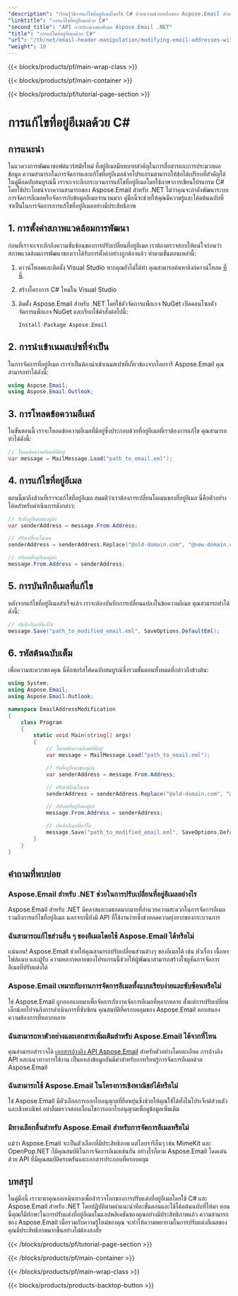 ```yaml
---
"description": "เรียนรู้วิธีการแก้ไขที่อยู่อีเมลโดยใช้ C# ด้วยความช่วยเหลือของ Aspose.Email สำหรับ .NET ปฏิบัติตามคำแนะนำทีละขั้นตอนนี้เพื่อจัดการที่อยู่อีเมลอย่างมีประสิทธิภาพ"
"linktitle": "การแก้ไขที่อยู่อีเมลด้วย C#"
"second_title": "API การประมวลผลอีเมล Aspose.Email .NET"
"title": "การแก้ไขที่อยู่อีเมลด้วย C#"
"url": "/th/net/email-header-manipulation/modifying-email-addresses-with-csharp/"
"weight": 10
---
```


{{< blocks/products/pf/main-wrap-class >}}

{{< blocks/products/pf/main-container >}}

{{< blocks/products/pf/tutorial-page-section >}}

# การแก้ไขที่อยู่อีเมลด้วย C#


## การแนะนำ

ในแวดวงการพัฒนาซอฟต์แวร์สมัยใหม่ ที่อยู่อีเมลมีบทบาทสำคัญในการสื่อสารและการประมวลผลข้อมูล ความสามารถในการจัดการและแก้ไขที่อยู่อีเมลด้วยโปรแกรมสามารถให้ข้อได้เปรียบที่สำคัญได้ ในคู่มือฉบับสมบูรณ์นี้ เราจะเจาะลึกกระบวนการแก้ไขที่อยู่อีเมลโดยใช้ภาษาการเขียนโปรแกรม C# โดยใช้ประโยชน์จากความสามารถของ Aspose.Email สำหรับ .NET ไม่ว่าคุณจะกำลังพัฒนาระบบการจัดการอีเมลหรือจัดการกับข้อมูลอีเมลจำนวนมาก คู่มือนี้จะช่วยให้คุณมีความรู้และโค้ดต้นฉบับที่จำเป็นในการจัดการการแก้ไขที่อยู่อีเมลอย่างมีประสิทธิภาพ


## 1. การตั้งค่าสภาพแวดล้อมการพัฒนา

ก่อนที่เราจะเจาะลึกถึงความซับซ้อนของการปรับเปลี่ยนที่อยู่อีเมล เราต้องตรวจสอบให้แน่ใจก่อนว่าสภาพแวดล้อมการพัฒนาของเราได้รับการตั้งค่าอย่างถูกต้องแล้ว ทำตามขั้นตอนเหล่านี้:

1. ดาวน์โหลดและติดตั้ง Visual Studio หากคุณยังไม่ได้ทำ คุณสามารถค้นหาลิงก์ดาวน์โหลด [ที่นี่](https://visualstudio-microsoft.com/downloads/).

2. สร้างโครงการ C# ใหม่ใน Visual Studio

3. ติดตั้ง Aspose.Email สำหรับ .NET โดยใช้ตัวจัดการแพ็กเกจ NuGet เปิดคอนโซลตัวจัดการแพ็กเกจ NuGet และเรียกใช้คำสั่งต่อไปนี้:
   
   ```csharp
   Install-Package Aspose.Email
   ```

## 2. การนำเข้าเนมสเปซที่จำเป็น

ในการจัดการที่อยู่อีเมล เราจำเป็นต้องนำเข้าเนมสเปซที่เกี่ยวข้องจากไลบรารี Aspose.Email คุณสามารถทำได้ดังนี้:

```csharp
using Aspose.Email;
using Aspose.Email.Outlook;
```

## 3. การโหลดข้อความอีเมล์

ในขั้นตอนนี้ เราจะโหลดข้อความอีเมลที่มีอยู่ซึ่งประกอบด้วยที่อยู่อีเมลที่เราต้องการแก้ไข คุณสามารถทำได้ดังนี้:

```csharp
// โหลดข้อความอีเมล์ที่มีอยู่
var message = MailMessage.Load("path_to_email.eml");
```

## 4. การแก้ไขที่อยู่อีเมล

ตอนนี้มาถึงส่วนที่เราจะแก้ไขที่อยู่อีเมล สมมติว่าเราต้องการเปลี่ยนโดเมนของที่อยู่อีเมล นี่คือตัวอย่างโค้ดสำหรับดำเนินการดังกล่าว:

```csharp
// รับที่อยู่อีเมลของผู้ส่ง
var senderAddress = message.From.Address;

// ปรับเปลี่ยนโดเมน
senderAddress = senderAddress.Replace("@old-domain.com", "@new-domain.com");

// อัปเดตที่อยู่อีเมลผู้ส่ง
message.From.Address = senderAddress;
```

## 5. การบันทึกอีเมลที่แก้ไข

หลังจากแก้ไขที่อยู่อีเมลสำเร็จแล้ว เราจะต้องบันทึกการเปลี่ยนแปลงในข้อความอีเมล คุณสามารถทำได้ดังนี้:

```csharp
// บันทึกอีเมล์ที่แก้ไข
message.Save("path_to_modified_email.eml", SaveOptions.DefaultEml);
```

## 6. รหัสต้นฉบับเต็ม

เพื่อความสะดวกของคุณ นี่คือซอร์สโค้ดฉบับสมบูรณ์ซึ่งรวมขั้นตอนทั้งหมดที่กล่าวถึงข้างต้น:

```csharp
using System;
using Aspose.Email;
using Aspose.Email.Outlook;

namespace EmailAddressModification
{
    class Program
    {
        static void Main(string[] args)
        {
            // โหลดข้อความอีเมล์ที่มีอยู่
            var message = MailMessage.Load("path_to_email.eml");

            // รับที่อยู่อีเมลของผู้ส่ง
            var senderAddress = message.From.Address;

            // ปรับเปลี่ยนโดเมน
            senderAddress = senderAddress.Replace("@old-domain.com", "@new-domain.com");

            // อัปเดตที่อยู่อีเมลผู้ส่ง
            message.From.Address = senderAddress;

            // บันทึกอีเมล์ที่แก้ไข
            message.Save("path_to_modified_email.eml", SaveOptions.DefaultEml);
        }
    }
}
```

## คำถามที่พบบ่อย

### Aspose.Email สำหรับ .NET ช่วยในการปรับเปลี่ยนที่อยู่อีเมลอย่างไร

Aspose.Email สำหรับ .NET มีคลาสและเมธอดมากมายที่อำนวยความสะดวกในการจัดการอีเมล รวมถึงการแก้ไขที่อยู่อีเมล นอกจากนี้ยังมี API ที่ใช้งานง่ายซึ่งช่วยลดความยุ่งยากของกระบวนการ

### ฉันสามารถแก้ไขส่วนอื่น ๆ ของอีเมลโดยใช้ Aspose.Email ได้หรือไม่

แน่นอน! Aspose.Email ช่วยให้คุณสามารถปรับเปลี่ยนส่วนต่างๆ ของอีเมลได้ เช่น หัวเรื่อง เนื้อหา ไฟล์แนบ และผู้รับ ความหลากหลายของโปรแกรมนี้ช่วยให้ผู้พัฒนาสามารถสร้างโซลูชันการจัดการอีเมลที่ปรับแต่งได้

### Aspose.Email เหมาะกับงานการจัดการอีเมลทั้งแบบเรียบง่ายและซับซ้อนหรือไม่

ใช่ Aspose.Email ถูกออกแบบมาเพื่อจัดการกับงานจัดการอีเมลที่หลากหลาย ตั้งแต่การปรับเปลี่ยนเล็กน้อยไปจนถึงการดำเนินการที่ซับซ้อน คุณสมบัติที่ครอบคลุมของ Aspose.Email ตอบสนองความต้องการที่หลากหลาย

### ฉันสามารถหาตัวอย่างและเอกสารเพิ่มเติมสำหรับ Aspose.Email ได้จากที่ไหน

คุณสามารถสำรวจได้ [เอกสารอ้างอิง API Aspose.Email](https://reference.aspose.com/email/net/) สำหรับตัวอย่างโดยละเอียด การอ้างอิง API และแนวทางการใช้งาน เป็นแหล่งข้อมูลอันมีค่าสำหรับการเรียนรู้การจัดการอีเมลด้วย Aspose.Email

### ฉันสามารถใช้ Aspose.Email ในโครงการเชิงพาณิชย์ได้หรือไม่

ใช่ Aspose.Email มีตัวเลือกการออกใบอนุญาตที่ยืดหยุ่นซึ่งช่วยให้คุณใช้ได้ทั้งในโปรเจ็กต์ส่วนตัวและเชิงพาณิชย์ อย่าลืมตรวจสอบเงื่อนไขการออกใบอนุญาตเพื่อดูข้อมูลเพิ่มเติม

### มีทางเลือกอื่นสำหรับ Aspose.Email สำหรับการจัดการอีเมลหรือไม่

แม้ว่า Aspose.Email จะเป็นตัวเลือกที่มีประสิทธิภาพ แต่ไลบรารีอื่นๆ เช่น MimeKit และ OpenPop.NET ก็มีคุณสมบัติในการจัดการอีเมลเช่นกัน อย่างไรก็ตาม Aspose.Email โดดเด่นด้วย API ที่มีคุณสมบัติครบครันและเอกสารประกอบที่ครอบคลุม

## บทสรุป

ในคู่มือนี้ เราจะพาคุณออกเดินทางเพื่อสำรวจโลกของการปรับแต่งที่อยู่อีเมลโดยใช้ C# และ Aspose.Email สำหรับ .NET โดยปฏิบัติตามคำแนะนำทีละขั้นตอนและใช้โค้ดต้นฉบับที่ให้มา ตอนนี้คุณก็มีทักษะในการปรับแต่งที่อยู่อีเมลในแอปพลิเคชันของคุณอย่างมีประสิทธิภาพแล้ว ความสามารถของ Aspose.Email เมื่อรวมกับความรู้ใหม่ของคุณ จะทำให้ความพยายามในการปรับแต่งอีเมลของคุณมีประสิทธิภาพมากขึ้นอย่างไม่ต้องสงสัย

{{< /blocks/products/pf/tutorial-page-section >}}

{{< /blocks/products/pf/main-container >}}

{{< /blocks/products/pf/main-wrap-class >}}

{{< blocks/products/products-backtop-button >}}